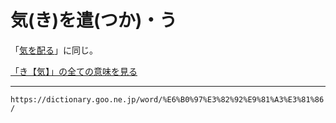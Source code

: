# 気(き)を遣(つか)・う

「[気を配る](https://dictionary.goo.ne.jp/word/%E6%B0%97%E3%82%92%E9%85%8D%E3%82%8B/#jn-50131)」に同じ。

[「き【気】」の全ての意味を見る](https://dictionary.goo.ne.jp/word/%E6%B0%97_%28%E3%81%8D%29/#jn-50061)

---
`https://dictionary.goo.ne.jp/word/%E6%B0%97%E3%82%92%E9%81%A3%E3%81%86/`